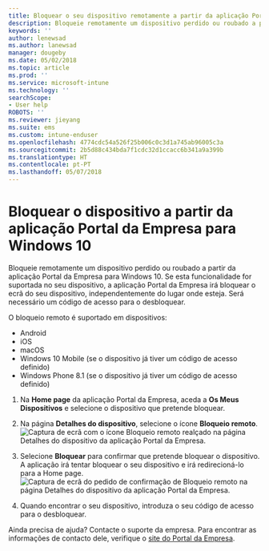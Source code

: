 ```yaml
---
title: Bloquear o seu dispositivo remotamente a partir da aplicação Portal da Empresa do Intune
description: Bloqueie remotamente um dispositivo perdido ou roubado a partir da aplicação Portal da Empresa do Intune para Windows 10
keywords: ''
author: lenewsad
ms.author: lanewsad
manager: dougeby
ms.date: 05/02/2018
ms.topic: article
ms.prod: ''
ms.service: microsoft-intune
ms.technology: ''
searchScope:
- User help
ROBOTS: ''
ms.reviewer: jieyang
ms.suite: ems
ms.custom: intune-enduser
ms.openlocfilehash: 4774cdc54a526f25b006c0c3d1a745ab96005c3a
ms.sourcegitcommit: 2b5d88c434bda7f1cdc32d1ccacc6b341a9a399b
ms.translationtype: HT
ms.contentlocale: pt-PT
ms.lasthandoff: 05/07/2018
---
```

# <a name="lock-your-device-from-company-portal-app-for-windows-10"></a>Bloquear o dispositivo a partir da aplicação Portal da Empresa para Windows 10

Bloqueie remotamente um dispositivo perdido ou roubado a partir da aplicação Portal da Empresa para Windows 10. Se esta funcionalidade for suportada no seu dispositivo, a aplicação Portal da Empresa irá bloquear o ecrã do seu dispositivo, independentemente do lugar onde esteja. Será necessário um código de acesso para o desbloquear.

O bloqueio remoto é suportado em dispositivos:

* Android
* iOS
* macOS
* Windows 10 Mobile (se o dispositivo já tiver um código de acesso definido)
* Windows Phone 8.1 (se o dispositivo já tiver um código de acesso definido)

1. Na **Home page** da aplicação Portal da Empresa, aceda a **Os Meus Dispositivos** e selecione o dispositivo que pretende bloquear.

2. Na página **Detalhes do dispositivo**, selecione o ícone **Bloqueio remoto**.  
   ![Captura de ecrã com o ícone Bloqueio remoto realçado na página Detalhes do dispositivo da aplicação Portal da Empresa.](./media/1804_remote_lock_Windows_CPapp_05.png)   
3. Selecione **Bloquear** para confirmar que pretende bloquear o dispositivo. A aplicação irá tentar bloquear o seu dispositivo e irá redirecioná-lo para a Home page. 
   ![Captura de ecrã do pedido de confirmação de Bloqueio remoto na página Detalhes do dispositivo da aplicação Portal da Empresa.](./media/1804_remote_lock_Windows_CPapp_06.png)  
4. Quando encontrar o seu dispositivo, introduza o seu código de acesso para o desbloquear.  

Ainda precisa de ajuda? Contacte o suporte da empresa. Para encontrar as informações de contacto dele, verifique o [site do Portal da Empresa](https://portal.manage.microsoft.com#HelpDeskDialog).

